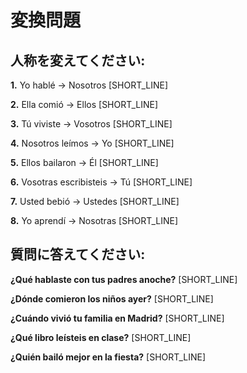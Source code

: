 # 変換問題

## 人称を変えてください:

**1.** Yo hablé → Nosotros [SHORT_LINE]

**2.** Ella comió → Ellos [SHORT_LINE]

**3.** Tú viviste → Vosotros [SHORT_LINE]

**4.** Nosotros leímos → Yo [SHORT_LINE]

**5.** Ellos bailaron → Él [SHORT_LINE]

**6.** Vosotras escribisteis → Tú [SHORT_LINE]

**7.** Usted bebió → Ustedes [SHORT_LINE]

**8.** Yo aprendí → Nosotras [SHORT_LINE]

## 質問に答えてください:

**¿Qué hablaste con tus padres anoche?**
[SHORT_LINE]

**¿Dónde comieron los niños ayer?**
[SHORT_LINE]

**¿Cuándo vivió tu familia en Madrid?**
[SHORT_LINE]

**¿Qué libro leísteis en clase?**
[SHORT_LINE]

**¿Quién bailó mejor en la fiesta?**
[SHORT_LINE]